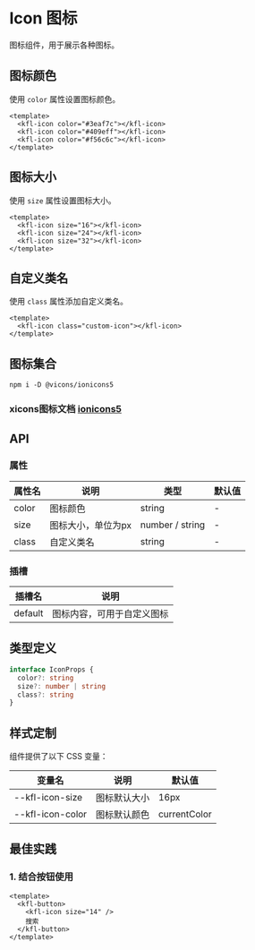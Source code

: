# Icon 图标

图标组件，用于展示各种图标。

## 图标颜色

使用 `color` 属性设置图标颜色。

```vue
<template>
  <kfl-icon color="#3eaf7c"></kfl-icon>
  <kfl-icon color="#409eff"></kfl-icon>
  <kfl-icon color="#f56c6c"></kfl-icon>
</template>
```

## 图标大小

使用 `size` 属性设置图标大小。

```vue
<template>
  <kfl-icon size="16"></kfl-icon>
  <kfl-icon size="24"></kfl-icon>
  <kfl-icon size="32"></kfl-icon>
</template>
```

## 自定义类名

使用 `class` 属性添加自定义类名。

```vue
<template>
  <kfl-icon class="custom-icon"></kfl-icon>
</template>
```

## 图标集合

``` shell
npm i -D @vicons/ionicons5

```
### xicons图标文档 [ionicons5](https://www.xicons.org/#/)

## API

### 属性

| 属性名 | 说明 | 类型 | 默认值 |
| --- | --- | --- | --- |
| color | 图标颜色 | string | - |
| size | 图标大小，单位为px | number / string | - |
| class | 自定义类名 | string | - |

### 插槽

| 插槽名 | 说明 |
| --- | --- |
| default | 图标内容，可用于自定义图标 |

## 类型定义

```ts
interface IconProps {
  color?: string
  size?: number | string
  class?: string
}
```

## 样式定制

组件提供了以下 CSS 变量：

| 变量名 | 说明 | 默认值 |
| --- | --- | --- |
| --kfl-icon-size | 图标默认大小 | 16px |
| --kfl-icon-color | 图标默认颜色 | currentColor |

## 最佳实践

### 1. 结合按钮使用

```vue
<template>
  <kfl-button>
    <kfl-icon size="14" />
    搜索
  </kfl-button>
</template>
```